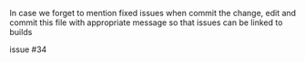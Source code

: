 In case we forget to mention fixed issues when commit the change, edit and commit this file with appropriate message so that issues can be linked to builds

issue #34